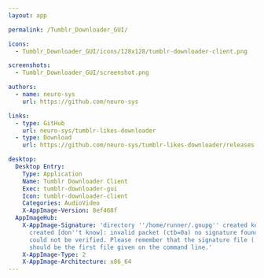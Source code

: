```yaml
---
layout: app

permalink: /Tumblr_Downloader_GUI/

icons:
  - Tumblr_Downloader_GUI/icons/128x128/tumblr-downloader-client.png

screenshots:
  - Tumblr_Downloader_GUI/screenshot.png

authors:
  - name: neuro-sys
    url: https://github.com/neuro-sys

links:
  - type: GitHub
    url: neuro-sys/tumblr-likes-downloader
  - type: Download
    url: https://github.com/neuro-sys/tumblr-likes-downloader/releases

desktop:
  Desktop Entry:
    Type: Application
    Name: Tumblr Downloader Client
    Exec: tumblr-downloader-gui
    Icon: tumblr-downloader-client
    Categories: AudioVideo
    X-AppImage-Version: 8ef468f
  AppImageHub:
    X-AppImage-Signature: 'directory ''/home/runner/.gnupg'' created keybox ''/home/runner/.gnupg/pubring.kbx''
      created [don''t know]: invalid packet (ctb=0a) no signature found the signature
      could not be verified. Please remember that the signature file (.sig or .asc)
      should be the first file given on the command line.'
    X-AppImage-Type: 2
    X-AppImage-Architecture: x86_64
---
```

